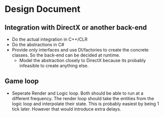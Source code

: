 # Design Document


## Integration with DirectX or another back-end
- Do the actual integration in C++/CLR
- Do the abstractions in C#
- Provide only interfaces and use DI/factories to create the concrete classes. So the back-end can be decided at runtime.
    - Model the abstraction closely to DirectX because its probably infeasible to create anything else.


## Game loop

- Seperate Render and Logic loop. Both should be able to run at a different frequency. The render loop should take the entities from the logic loop and interpolate their state. This is probably easiest by being 1 tick later. However that would introduce extra delays.